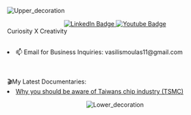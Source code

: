 
![Upper_decoration](https://github.com/vasilismoulas/vasilismoulas/assets/80159699/bdf3a1b0-2486-4617-92a7-ef47405f1d9f)

<div id="header" align="center">

  <div id="badges">
  <a href="[[www.linkedin.com/in/vasileios-moulas-84ba43256](https://www.linkedin.com/in/vasileios-moulas-84ba43256/](https://www.linkedin.com/in/vasileios-moulas-84ba43256/))">
    <img src="https://img.shields.io/badge/LinkedIn-blue?style=for-the-badge&logo=linkedin&logoColor=white" alt="LinkedIn Badge"/>
  </a>
  <a href="www.youtube.com/@vasilismoulas">
    <img src="https://img.shields.io/badge/YouTube-red?style=for-the-badge&logo=youtube&logoColor=white" alt="Youtube Badge"/>
  </a>
</div>
</div>
Curiosity X Creativity
<p></p>
<br>
<div>
<ui>
  <li>📫 Email for Business Inquiries: vasilismoulas11@gmail.com</li>
<!--   <li>🎬 YouTube Channel: <a href="www.youtube.com/@vasilismoulas">Vasilis Moulas</a></li> -->
</ui>
</div>
<p>
<br>
<div>
  🎬My Latest Documentaries: 
<ui>
  <li><a href="https://www.youtube.com/watch?v=_sV6ICeZ2no&t=1s">Why you should be aware of Taiwans chip industry (TSMC)</a></li>
</ui>
</div>
<div> 

</div>
<div id="footer" align="center">
   
![Lower_decoration](https://github.com/vasilismoulas/vasilismoulas/assets/80159699/7d79ed6b-3386-4c4d-8991-aacb3701e967)

</div>

